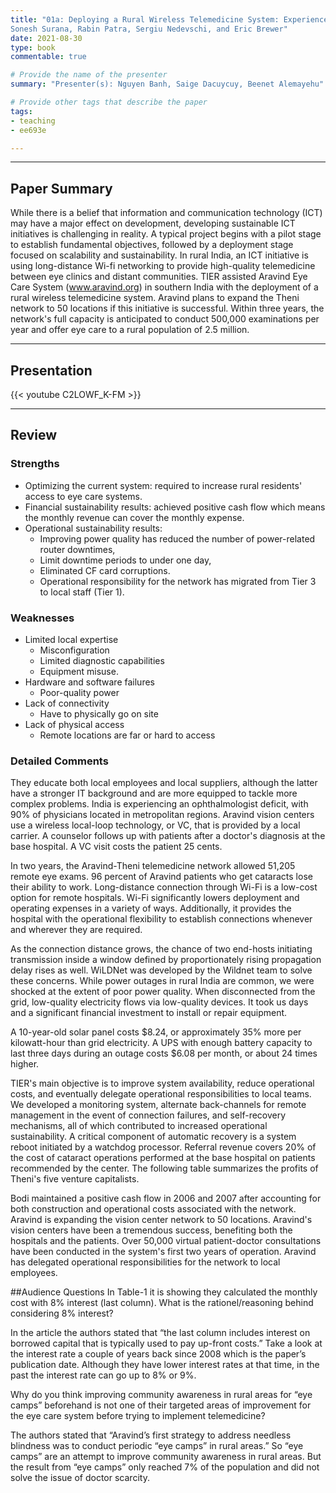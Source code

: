 ```yaml
---
title: "01a: Deploying a Rural Wireless Telemedicine System: Experiences in Sustainability
Sonesh Surana, Rabin Patra, Sergiu Nedevschi, and Eric Brewer"
date: 2021-08-30
type: book
commentable: true

# Provide the name of the presenter
summary: "Presenter(s): Nguyen Banh, Saige Dacuycuy, Beenet Alemayehu"

# Provide other tags that describe the paper
tags:
- teaching
- ee693e

---
```


***
## Paper Summary
While there is a belief that information and communication technology (ICT) may have a major effect on development, developing sustainable ICT initiatives is challenging in reality. A typical project begins with a pilot stage to establish fundamental objectives, followed by a deployment stage focused on scalability and sustainability. In rural India, an ICT initiative is using long-distance Wi-fi networking to provide high-quality telemedicine between eye clinics and distant communities. TIER assisted Aravind Eye Care System (www.aravind.org) in southern India with the deployment of a rural wireless telemedicine system. Aravind plans to expand the Theni network to 50 locations if this initiative is successful. Within three years, the network's full capacity is anticipated to conduct 500,000 examinations per year and offer eye care to a rural population of 2.5 million.
***

## Presentation
{{< youtube C2LOWF_K-FM >}}

***

## Review
### Strengths
- Optimizing the current system: required to increase rural residents' access to eye care systems.
- Financial sustainability results: achieved positive cash flow which means the monthly revenue can cover the monthly expense.
- Operational sustainability results: 
    - Improving power quality has reduced the number of power-related router downtimes, 
    - Limit downtime periods to under one day, 
    - Eliminated CF card corruptions.
    - Operational responsibility for the network has migrated from Tier 3 to local staff (Tier 1).

### Weaknesses
- Limited local expertise
  - Misconfiguration
  - Limited diagnostic capabilities
  - Equipment misuse.
- Hardware and software failures
  - Poor-quality power
- Lack of connectivity
  - Have to physically go on site
- Lack of physical access
  - Remote locations are far or hard to access

### Detailed Comments
They educate both local employees and local suppliers, although the latter have a stronger IT background and are more equipped to tackle more complex problems. India is experiencing an ophthalmologist deficit, with 90% of physicians located in metropolitan regions. Aravind vision centers use a wireless local-loop technology, or VC, that is provided by a local carrier. A counselor follows up with patients after a doctor's diagnosis at the base hospital. A VC visit costs the patient 25 cents.

In two years, the Aravind-Theni telemedicine network allowed 51,205 remote eye exams. 96 percent of Aravind patients who get cataracts lose their ability to work. Long-distance connection through Wi-Fi is a low-cost option for remote hospitals. Wi-Fi significantly lowers deployment and operating expenses in a variety of ways. Additionally, it provides the hospital with the operational flexibility to establish connections whenever and wherever they are required.

As the connection distance grows, the chance of two end-hosts initiating transmission inside a window defined by proportionately rising propagation delay rises as well. WiLDNet was developed by the Wildnet team to solve these concerns. While power outages in rural India are common, we were shocked at the extent of poor power quality. When disconnected from the grid, low-quality electricity flows via low-quality devices. It took us days and a significant financial investment to install or repair equipment.

A 10-year-old solar panel costs $8.24, or approximately 35% more per kilowatt-hour than grid electricity. A UPS with enough battery capacity to last three days during an outage costs $6.08 per month, or about 24 times higher.

TIER's main objective is to improve system availability, reduce operational costs, and eventually delegate operational responsibilities to local teams. We developed a monitoring system, alternate back-channels for remote management in the event of connection failures, and self-recovery mechanisms, all of which contributed to increased operational sustainability. A critical component of automatic recovery is a system reboot initiated by a watchdog processor. Referral revenue covers 20% of the cost of cataract operations performed at the base hospital on patients recommended by the center. The following table summarizes the profits of Theni's five venture capitalists.

Bodi maintained a positive cash flow in 2006 and 2007 after accounting for both construction and operational costs associated with the network. Aravind is expanding the vision center network to 50 locations. Aravind's vision centers have been a tremendous success, benefiting both the hospitals and the patients. Over 50,000 virtual patient-doctor consultations have been conducted in the system's first two years of operation. Aravind has delegated operational responsibilities for the network to local employees.


##Audience Questions
In Table-1 it is showing they calculated the monthly cost with 8% interest (last column). What is the rationel/reasoning behind considering 8% interest? 

In the article the authors stated that “the last column includes interest on borrowed capital that is typically used to pay up-front costs.” Take a look at the interest rate a couple of years back since 2008 which is the paper’s publication date. Although they have lower interest rates at that time, in the past the interest rate can go up to 8% or 9%.


Why do you think improving community awareness in rural areas for “eye camps” beforehand is not one of their targeted areas of improvement for the eye care system before trying to implement telemedicine?

The authors stated that “Aravind’s first strategy to address needless blindness was to conduct periodic “eye camps” in rural areas.” So “eye camps” are an attempt to improve community awareness in rural areas. But the result from “eye camps” only reached 7% of the population and did not solve the issue of doctor scarcity. 

